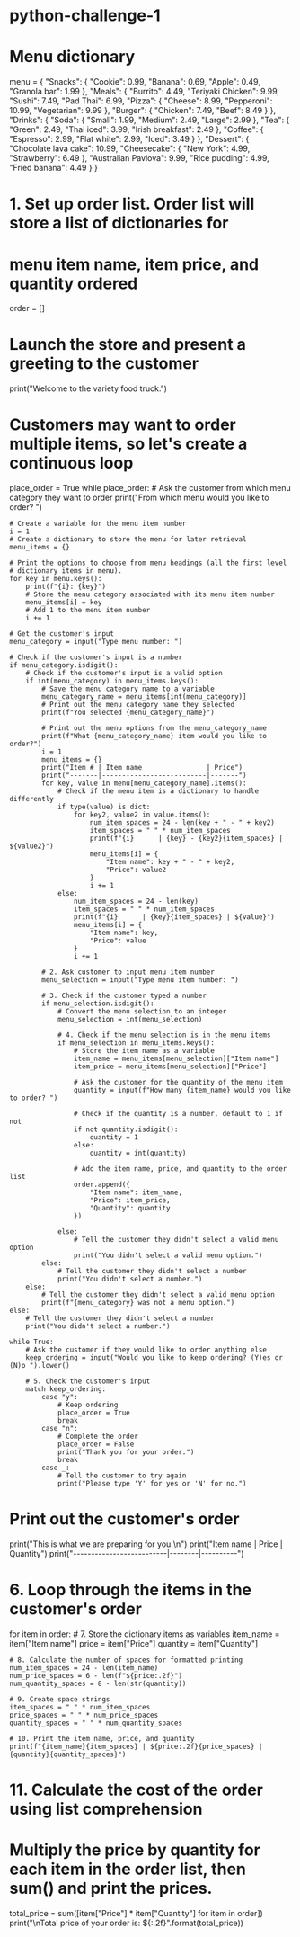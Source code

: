 # python-challenge-1
# Menu dictionary
menu = {
    "Snacks": {
        "Cookie": 0.99,
        "Banana": 0.69,
        "Apple": 0.49,
        "Granola bar": 1.99
    },
    "Meals": {
        "Burrito": 4.49,
        "Teriyaki Chicken": 9.99,
        "Sushi": 7.49,
        "Pad Thai": 6.99,
        "Pizza": {
            "Cheese": 8.99,
            "Pepperoni": 10.99,
            "Vegetarian": 9.99
        },
        "Burger": {
            "Chicken": 7.49,
            "Beef": 8.49
        }
    },
    "Drinks": {
        "Soda": {
            "Small": 1.99,
            "Medium": 2.49,
            "Large": 2.99
        },
        "Tea": {
            "Green": 2.49,
            "Thai iced": 3.99,
            "Irish breakfast": 2.49
        },
        "Coffee": {
            "Espresso": 2.99,
            "Flat white": 2.99,
            "Iced": 3.49
        }
    },
    "Dessert": {
        "Chocolate lava cake": 10.99,
        "Cheesecake": {
            "New York": 4.99,
            "Strawberry": 6.49
        },
        "Australian Pavlova": 9.99,
        "Rice pudding": 4.99,
        "Fried banana": 4.49
    }
}

# 1. Set up order list. Order list will store a list of dictionaries for
# menu item name, item price, and quantity ordered
order = []

# Launch the store and present a greeting to the customer
print("Welcome to the variety food truck.")

# Customers may want to order multiple items, so let's create a continuous loop
place_order = True
while place_order:
    # Ask the customer from which menu category they want to order
    print("From which menu would you like to order? ")

    # Create a variable for the menu item number
    i = 1
    # Create a dictionary to store the menu for later retrieval
    menu_items = {}

    # Print the options to choose from menu headings (all the first level
    # dictionary items in menu).
    for key in menu.keys():
        print(f"{i}: {key}")
        # Store the menu category associated with its menu item number
        menu_items[i] = key
        # Add 1 to the menu item number
        i += 1

    # Get the customer's input
    menu_category = input("Type menu number: ")

    # Check if the customer's input is a number
    if menu_category.isdigit():
        # Check if the customer's input is a valid option
        if int(menu_category) in menu_items.keys():
            # Save the menu category name to a variable
            menu_category_name = menu_items[int(menu_category)]
            # Print out the menu category name they selected
            print(f"You selected {menu_category_name}")

            # Print out the menu options from the menu_category_name
            print(f"What {menu_category_name} item would you like to order?")
            i = 1
            menu_items = {}
            print("Item # | Item name                | Price")
            print("-------|--------------------------|-------")
            for key, value in menu[menu_category_name].items():
                # Check if the menu item is a dictionary to handle differently
                if type(value) is dict:
                    for key2, value2 in value.items():
                        num_item_spaces = 24 - len(key + " - " + key2)
                        item_spaces = " " * num_item_spaces
                        print(f"{i}      | {key} - {key2}{item_spaces} | ${value2}")
                        menu_items[i] = {
                            "Item name": key + " - " + key2,
                            "Price": value2
                        }
                        i += 1
                else:
                    num_item_spaces = 24 - len(key)
                    item_spaces = " " * num_item_spaces
                    print(f"{i}      | {key}{item_spaces} | ${value}")
                    menu_items[i] = {
                        "Item name": key,
                        "Price": value
                    }
                    i += 1

            # 2. Ask customer to input menu item number
            menu_selection = input("Type menu item number: ")

            # 3. Check if the customer typed a number
            if menu_selection.isdigit():
                # Convert the menu selection to an integer
                menu_selection = int(menu_selection)

                # 4. Check if the menu selection is in the menu items
                if menu_selection in menu_items.keys():
                    # Store the item name as a variable
                    item_name = menu_items[menu_selection]["Item name"]
                    item_price = menu_items[menu_selection]["Price"]

                    # Ask the customer for the quantity of the menu item
                    quantity = input(f"How many {item_name} would you like to order? ")

                    # Check if the quantity is a number, default to 1 if not
                    if not quantity.isdigit():
                        quantity = 1
                    else:
                        quantity = int(quantity)

                    # Add the item name, price, and quantity to the order list
                    order.append({
                        "Item name": item_name,
                        "Price": item_price,
                        "Quantity": quantity
                    })

                else:
                    # Tell the customer they didn't select a valid menu option
                    print("You didn't select a valid menu option.")
            else:
                # Tell the customer they didn't select a number
                print("You didn't select a number.")
        else:
            # Tell the customer they didn't select a valid menu option
            print(f"{menu_category} was not a menu option.")
    else:
        # Tell the customer they didn't select a number
        print("You didn't select a number.")

    while True:
        # Ask the customer if they would like to order anything else
        keep_ordering = input("Would you like to keep ordering? (Y)es or (N)o ").lower()

        # 5. Check the customer's input
        match keep_ordering:
            case "y":
                # Keep ordering
                place_order = True
                break
            case "n":
                # Complete the order
                place_order = False
                print("Thank you for your order.")
                break
            case _:
                # Tell the customer to try again
                print("Please type 'Y' for yes or 'N' for no.")

# Print out the customer's order
print("This is what we are preparing for you.\n")
print("Item name                 | Price  | Quantity")
print("--------------------------|--------|----------")

# 6. Loop through the items in the customer's order
for item in order:
    # 7. Store the dictionary items as variables
    item_name = item["Item name"]
    price = item["Price"]
    quantity = item["Quantity"]

    # 8. Calculate the number of spaces for formatted printing
    num_item_spaces = 24 - len(item_name)
    num_price_spaces = 6 - len(f"${price:.2f}")
    num_quantity_spaces = 8 - len(str(quantity))

    # 9. Create space strings
    item_spaces = " " * num_item_spaces
    price_spaces = " " * num_price_spaces
    quantity_spaces = " " * num_quantity_spaces

    # 10. Print the item name, price, and quantity
    print(f"{item_name}{item_spaces} | ${price:.2f}{price_spaces} | {quantity}{quantity_spaces}")

# 11. Calculate the cost of the order using list comprehension
# Multiply the price by quantity for each item in the order list, then sum() and print the prices.
total_price = sum([item["Price"] * item["Quantity"] for item in order])
print("\nTotal price of your order is: ${:.2f}".format(total_price))
